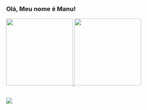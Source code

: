 ### Olá, Meu nome é Manu!

<div>
  <a href="https://github.com/manuellamonteiro">
  <img height="180em" src="https://github-readme-stats.vercel.app/api?username=manuellamonteiro&show_icons=true&theme=chartreuse-dark&include_all_commits=true&count_private=true"/>
  <img height="180em" src="https://github-readme-stats.vercel.app/api/top-langs/?username=manuellamonteiro&layout=compact&langs_count=7&theme=chartreuse-dark"/>
</div>
  
  ##
  
<div>
  <a href= "https://www.linkedin.com/in/manuella-monteiro-6b2b18203/">
  <img src = "https://img.shields.io/badge/LinkedIn-0077B5?style=for-the-badge&logo=linkedin&logoColohite"

 </div>
